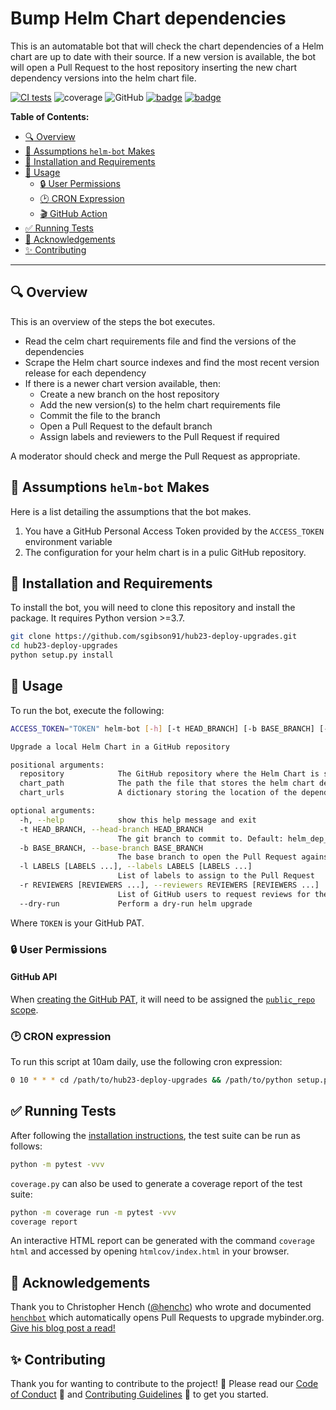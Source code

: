 # Bump Helm Chart dependencies

This is an automatable bot that will check the chart dependencies of a Helm chart are up to date with their source.
If a new version is available, the bot will open a Pull Request to the host repository inserting the new chart dependency versions into the helm chart file.

[![CI tests](https://github.com/sgibson91/hub23-deploy-upgrades/actions/workflows/ci.yaml/badge.svg)](https://github.com/sgibson91/hub23-deploy-upgrades/actions/workflows/ci.yaml) ![coverage](https://img.shields.io/endpoint?url=https://raw.githubusercontent.com/sgibson91/hub23-deploy-upgrades/main/badge_metadata.json) ![GitHub](https://img.shields.io/github/license/sgibson91/hub23-deploy-upgrades) [![badge](https://img.shields.io/static/v1?label=Code%20of&message=Conduct&color=blueviolet)](CODE_OF_CONDUCT.md) [![badge](https://img.shields.io/static/v1?label=Contributing&message=Guidelines&color=blueviolet)](CONTRIBUTING.md)

**Table of Contents:**

- [:mag: Overview](#mag-overview)
- [🤔 Assumptions `helm-bot` Makes](#-assumptions-helmbot-makes)
- [:pushpin: Installation and Requirements](#pushpin-installation-and-requirements)
- [:children_crossing: Usage](#children_crossing-usage)
  - [:lock: User Permissions](#lock-user-permissions)
  - [:clock2: CRON Expression](#clock2-cron-expression)
  - [:clapper: GitHub Action](#clapper-github-action)
- [:white_check_mark: Running Tests](#white_check_mark-running-tests)
- [:gift: Acknowledgements](#gift-acknowledgements)
- [:sparkles: Contributing](#sparkles-contributing)

---

## :mag: Overview

This is an overview of the steps the bot executes.

- Read the celm chart requirements file and find the versions of the dependencies
- Scrape the Helm chart source indexes and find the most recent version release for each dependency
- If there is a newer chart version available, then:
  - Create a new branch on the host repository
  - Add the new version(s) to the helm chart requirements file
  - Commit the file to the branch
  - Open a Pull Request to the default branch
  - Assign labels and reviewers to the Pull Request if required

A moderator should check and merge the Pull Request as appropriate.

## 🤔 Assumptions `helm-bot` Makes

Here is a list detailing the assumptions that the bot makes.

1. You have a GitHub Personal Access Token provided by the `ACCESS_TOKEN` environment variable
2. The configuration for your helm chart is in a pulic GitHub repository.

## :pushpin: Installation and Requirements

To install the bot, you will need to clone this repository and install the package.
It requires Python version >=3.7.

```bash
git clone https://github.com/sgibson91/hub23-deploy-upgrades.git
cd hub23-deploy-upgrades
python setup.py install
```

## :children_crossing: Usage

To run the bot, execute the following:

```bash
ACCESS_TOKEN="TOKEN" helm-bot [-h] [-t HEAD_BRANCH] [-b BASE_BRANCH] [-l LABELS [LABELS ...]] [-r REVIEWERS [REVIEWERS ...]] [--dry-run] repository chart_path chart_urls

Upgrade a local Helm Chart in a GitHub repository

positional arguments:
  repository            The GitHub repository where the Helm Chart is stored. In the form REPOSITORY_OWNER/REPOSITORY_NAME
  chart_path            The path the file that stores the helm chart dependencies
  chart_urls            A dictionary storing the location of the dependency charts and their versions

optional arguments:
  -h, --help            show this help message and exit
  -t HEAD_BRANCH, --head-branch HEAD_BRANCH
                        The git branch to commit to. Default: helm_dep_bump.
  -b BASE_BRANCH, --base-branch BASE_BRANCH
                        The base branch to open the Pull Request against. Default: main.
  -l LABELS [LABELS ...], --labels LABELS [LABELS ...]
                        List of labels to assign to the Pull Request
  -r REVIEWERS [REVIEWERS ...], --reviewers REVIEWERS [REVIEWERS ...]
                        List of GitHub users to request reviews for the Pull Request from
  --dry-run             Perform a dry-run helm upgrade
```

Where `TOKEN` is your GitHub PAT.

### :lock: User Permissions

#### GitHub API

When [creating the GitHub PAT](https://docs.github.com/en/github/authenticating-to-github/creating-a-personal-access-token), it will need to be assigned the [`public_repo` scope](https://docs.github.com/en/developers/apps/scopes-for-oauth-apps#available-scopes).

### :clock2: CRON expression

To run this script at 10am daily, use the following cron expression:

```bash
0 10 * * * cd /path/to/hub23-deploy-upgrades && /path/to/python setup.py install && /path/to/helm-bot [--flags]
```

## :white_check_mark: Running Tests

After following the [installation instructions](#pushpin-installation-and-requirements), the test suite can be run as follows:

```bash
python -m pytest -vvv
```

`coverage.py` can also be used to generate a coverage report of the test suite:

```bash
python -m coverage run -m pytest -vvv
coverage report
```

An interactive HTML report can be generated with the command `coverage html` and accessed by opening `htmlcov/index.html` in your browser.

## :gift: Acknowledgements

Thank you to Christopher Hench ([@henchc](https://github.com/henchc)) who wrote and documented [`henchbot`](https://github.com/henchbot) which automatically opens Pull Requests to upgrade mybinder.org.
[Give his blog post a read!](https://hackmd.io/qC4ooA5TTn6xA2w-2OLHbA)

## :sparkles: Contributing

Thank you for wanting to contribute to the project! :tada:
Please read our [Code of Conduct](CODE_OF_CONDUCT.md) :purple_heart: and [Contributing Guidelines](CONTRIBUTING.md) :space_invader: to get you started.
